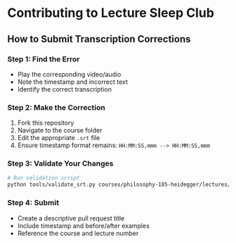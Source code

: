 # Contributing to Lecture Sleep Club

## How to Submit Transcription Corrections

### Step 1: Find the Error
- Play the corresponding video/audio
- Note the timestamp and incorrect text
- Identify the correct transcription

### Step 2: Make the Correction
1. Fork this repository
2. Navigate to the course folder
3. Edit the appropriate `.srt` file
4. Ensure timestamp format remains: `HH:MM:SS,mmm --> HH:MM:SS,mmm`

### Step 3: Validate Your Changes
```bash
# Run validation script
python tools/validate_srt.py courses/philosophy-185-heidegger/lectures/lecture-01.srt
```

### Step 4: Submit
- Create a descriptive pull request title
- Include timestamp and before/after examples
- Reference the course and lecture number